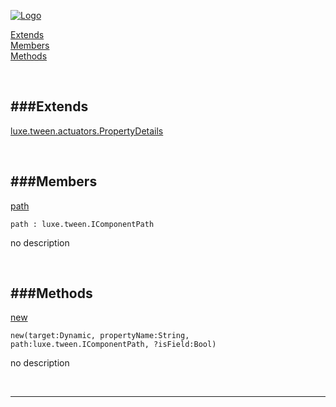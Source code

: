 
[![Logo](http://luxeengine.com/images/logo.png)](index.html)


[Extends](#Extends)   
[Members](#Members)   
[Methods](#Methods)   


&nbsp;   

<a class="lift" name="Extends" ></a>
###Extends   
---
<a class="lift" name="luxe.tween.actuators.PropertyDetails" href="luxe.tween.actuators.PropertyDetails.html">luxe.tween.actuators.PropertyDetails</a>

&nbsp;   

<a class="lift" name="Members" ></a>
###Members   
---
<a class="lift" name="path" href="#path">path</a>



    path : luxe.tween.IComponentPath

<span class="small_desc_flat"> no description </span>   

&nbsp;   

<a class="lift" name="Methods" ></a>
###Methods   
---
<a class="lift" name="new" href="#new">new</a>



    new(target:Dynamic, propertyName:String, path:luxe.tween.IComponentPath, ?isField:Bool) 

<span class="small_desc_flat"> no description </span>   



&nbsp;
&nbsp;
&nbsp;

---  


&nbsp;   
&nbsp;   